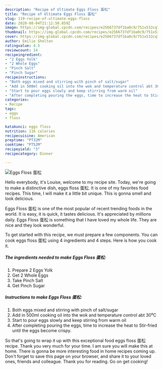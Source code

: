```yaml
---
description: "Recipe of Ultimate Eggs Floss 蛋松"
title: "Recipe of Ultimate Eggs Floss 蛋松"
slug: 119-recipe-of-ultimate-eggs-floss
date: 2020-08-04T21:12:50.859Z
image: https://img-global.cpcdn.com/recipes/e2566737df1ba0c9/751x532cq70/eggs-floss-蛋松-recipe-main-photo.jpg
thumbnail: https://img-global.cpcdn.com/recipes/e2566737df1ba0c9/751x532cq70/eggs-floss-蛋松-recipe-main-photo.jpg
cover: https://img-global.cpcdn.com/recipes/e2566737df1ba0c9/751x532cq70/eggs-floss-蛋松-recipe-main-photo.jpg
author: Emilie Shelton
ratingvalue: 4.5
reviewcount: 14
recipeingredient:
- "2 Eggs Yolk"
- "2 Whole Eggs"
- "Pinch Salt"
- "Pinch Sugar"
recipeinstructions:
- "Both eggs mixed and stirring with pinch of salt/sugar"
- "Add in 500ml cooking oil into the wok and temperature control abt 30⁰C"
- "Start to pour eggs slowly and keep stirring from warm oil"
- "After completing pouring the eggs, time to increase the heat to Stir-fried until the eggs become crispy."
categories:
- Recipe
tags:
- eggs
- floss

katakunci: eggs floss 
nutrition: 116 calories
recipecuisine: American
preptime: "PT32M"
cooktime: "PT52M"
recipeyield: "3"
recipecategory: Dinner

---
```



![Eggs Floss 蛋松](https://img-global.cpcdn.com/recipes/e2566737df1ba0c9/751x532cq70/eggs-floss-蛋松-recipe-main-photo.jpg)

Hello everybody, it's Louise, welcome to my recipe site. Today, we're going to make a distinctive dish, eggs floss 蛋松. It is one of my favorites food recipes. This time, I will make it a little bit unique. This is gonna smell and look delicious.

Eggs Floss 蛋松 is one of the most popular of recent trending foods in the world. It is easy, it is quick, it tastes delicious. It's appreciated by millions daily. Eggs Floss 蛋松 is something that I have loved my whole life. They are nice and they look wonderful.




To get started with this recipe, we must prepare a few components. You can cook eggs floss 蛋松 using 4 ingredients and 4 steps. Here is how you cook it.

<!--inarticleads1-->

##### The ingredients needed to make Eggs Floss 蛋松:

1. Prepare 2 Eggs Yolk
1. Get 2 Whole Eggs
1. Take Pinch Salt
1. Get Pinch Sugar




<!--inarticleads2-->

##### Instructions to make Eggs Floss 蛋松:

1. Both eggs mixed and stirring with pinch of salt/sugar
1. Add in 500ml cooking oil into the wok and temperature control abt 30⁰C
1. Start to pour eggs slowly and keep stirring from warm oil
1. After completing pouring the eggs, time to increase the heat to Stir-fried until the eggs become crispy.




So that's going to wrap it up with this exceptional food eggs floss 蛋松 recipe. Thank you very much for your time. I am sure you will make this at home. There is gonna be more interesting food in home recipes coming up. Don't forget to save this page on your browser, and share it to your loved ones, friends and colleague. Thank you for reading. Go on get cooking!
